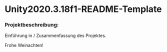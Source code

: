 # Unity2020.3.18f1-README-Template

### Projektbeschreibung: 
Einführung in / Zusammenfassung des Projektes. 

Frohe Weinachten!
